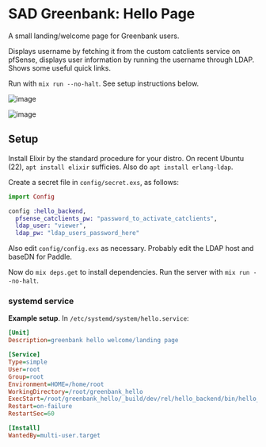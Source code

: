 # SAD Greenbank: Hello Page

A small landing/welcome page for Greenbank users.

Displays username by fetching it from the custom catclients service on pfSense, displays user information by running the username through LDAP. Shows some useful quick links.

Run with `mix run --no-halt`. See setup instructions below.

![image](https://user-images.githubusercontent.com/2071451/134284214-ccce2120-53b8-4f43-aacf-ddbba28c9c61.png)

![image](https://user-images.githubusercontent.com/2071451/134284247-6df725ed-bbec-4ecc-a9d2-207bc1d31ee6.png)

## Setup

Install Elixir by the standard procedure for your distro. On recent Ubuntu (22), `apt install elixir` sufficies.
Also do `apt install erlang-ldap`.

Create a secret file in `config/secret.exs`, as follows:

```elixir
import Config

config :hello_backend,
  pfsense_catclients_pw: "password_to_activate_catclients",
  ldap_user: "viewer",
  ldap_pw: "ldap_users_password_here"
```

Also edit `config/config.exs` as necessary. Probably edit the LDAP host and baseDN for Paddle.

Now do `mix deps.get` to install dependencies. Run the server with `mix run --no-halt`.

### systemd service

**Example setup**. In `/etc/systemd/system/hello.service`:

```ini
[Unit]
Description=greenbank hello welcome/landing page

[Service]
Type=simple
User=root
Group=root
Environment=HOME=/home/root
WorkingDirectory=/root/greenbank_hello
ExecStart=/root/greenbank_hello/_build/dev/rel/hello_backend/bin/hello_backend start
Restart=on-failure
RestartSec=60

[Install]
WantedBy=multi-user.target
```
